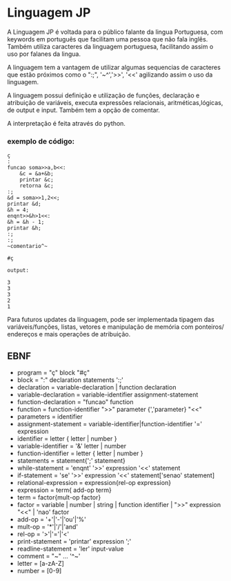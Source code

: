 # Linguagem JP

A Linguagem JP é voltada para o público falante da lingua Portuguesa, com keywords em português que facilitam uma pessoa que não fala inglês.
Também utiliza caracteres da linguagem portuguesa, facilitando assim o uso por falanes da lingua.

A linguagem tem a vantagem de utilizar algumas sequencias de caracteres que estão próximos como o ":;", '~^','>>', '<<' agilizando assim o uso da linguagem.

A linguagem possui definição e utilização de funções, declaração e atribuição de variáveis, executa expressões relacionais, aritméticas,lógicas, de output e input. Também tem a opção de comentar.

A interpretação é feita através do python.

### exemplo de código:

```
ç
:
funcao soma>>a,b<<:
    &c = &a+&b;
    printar &c; 
    retorna &c;
:;
&d = soma>>1,2<<;
printar &d;
&h = 4;
enqnt>>&h>1<<:
&h = &h - 1;
printar &h;
:;
:;
~comentario^~

#ç
```
```
output:

3
3
3
2
1
```


Para futuros updates da línguagem, pode ser implementada tipagem das variáveis/funções, listas, vetores e manipulação de memória com ponteiros/ endereços e mais operações de atribuição.



## EBNF
- program = "ç" block "#ç"
- block = ":" declaration statements ':;'
- declaration = variable-declaration | function declaration
- variable-declaration = variable-identifier assignment-statement
- function-declaration = "funcao" function
- function = function-identifier ">>" parameter {','parameter} "<<"
- parameters = identifier
- assignment-statement = variable-identifier|function-identifier '=' expression
- identifier =  letter { letter | number }
- variable-identifier =  '&'  letter | number 
- function-identifier = letter { letter | number }
- statements = statement{';' statement}
- while-statement = 'enqnt' '>>' expression '<<' statement
- if-statement = 'se' '>>' expression '<<' statement['senao' statement]
- relational-expression = expression{rel-op expression}
- expression = term{ add-op term}
- term = factor{mult-op factor}
- factor = variable | number | string | function identifier | ">>" expression "<<" | 'nao' factor  
- add-op = '+'|'-'|'ou'|'%'
- mult-op = '*'|'/'|'and'
- rel-op = '>'|'='|'<'
- print-statement = 'printar' expression ';'
- readline-statement = 'ler' input-value
- comment = "~" ... '^~'
- letter = [a-zA-Z]
- number = [0-9]

